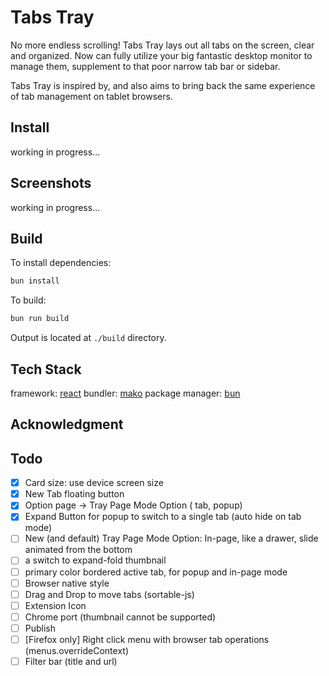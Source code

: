 # Tabs Tray

No more endless scrolling! Tabs Tray lays out all tabs on the screen, clear and organized. Now can fully utilize your big fantastic desktop monitor to manage them, supplement to that poor narrow tab bar or sidebar.

Tabs Tray is inspired by, and also aims to bring back the same experience of tab management on tablet browsers.


## Install

working in progress...

## Screenshots

working in progress...

## Build

To install dependencies:

```bash
bun install
```

To build:

```bash
bun run build
```

Output is located at `./build` directory.

## Tech Stack

framework: [react](https://react.dev/)
bundler: [mako](https://makojs.dev/)
package manager: [bun](https://bun.sh/)

## Acknowledgment



## Todo

- [x] Card size: use device screen size
- [x] New Tab floating button
- [x] Option page -> Tray Page Mode Option ( tab, popup)
- [x] Expand Button for popup to switch to a single tab (auto hide on tab mode)
- [ ] New (and default) Tray Page Mode Option: In-page, like a drawer, slide animated from the bottom
- [ ] a switch to expand-fold thumbnail
- [ ] primary color bordered active tab, for popup and in-page mode
- [ ] Browser native style
- [ ] Drag and Drop to move tabs (sortable-js)
- [ ] Extension Icon
- [ ] Chrome port (thumbnail cannot be supported)
- [ ] Publish
- [ ] [Firefox only] Right click menu with browser tab operations (menus.overrideContext)
- [ ] Filter bar (title and url)
